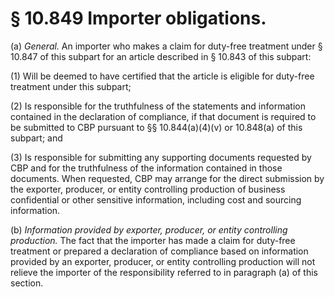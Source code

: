 # § 10.849   Importer obligations.

(a) *General.* An importer who makes a claim for duty-free treatment under § 10.847 of this subpart for an article described in § 10.843 of this subpart:


(1) Will be deemed to have certified that the article is eligible for duty-free treatment under this subpart;


(2) Is responsible for the truthfulness of the statements and information contained in the declaration of compliance, if that document is required to be submitted to CBP pursuant to §§ 10.844(a)(4)(v) or 10.848(a) of this subpart; and


(3) Is responsible for submitting any supporting documents requested by CBP and for the truthfulness of the information contained in those documents. When requested, CBP may arrange for the direct submission by the exporter, producer, or entity controlling production of business confidential or other sensitive information, including cost and sourcing information.


(b) *Information provided by exporter, producer, or entity controlling production.* The fact that the importer has made a claim for duty-free treatment or prepared a declaration of compliance based on information provided by an exporter, producer, or entity controlling production will not relieve the importer of the responsibility referred to in paragraph (a) of this section.




